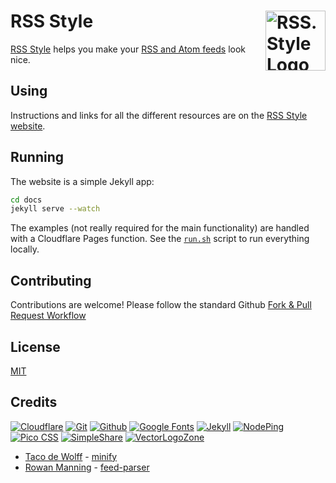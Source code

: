 
# RSS Style [<img alt="RSS.Style Logo" src="https://www.rss.style/favicon.svg" height="96" align="right" />](https://www.rss.style/)

[RSS Style](https://www.rss.style/) helps you make your [RSS and Atom feeds](https://en.wikipedia.org/wiki/Web_feed) look nice.

## Using

Instructions and links for all the different resources are on the [RSS Style website](https://www.rss.style/).

## Running

The website is a simple Jekyll app:
```bash
cd docs
jekyll serve --watch
```

The examples (not really required for the main functionality) are handled with a Cloudflare Pages function.  See the [`run.sh`](run.sh) script to run everything locally.

## Contributing

Contributions are welcome!  Please follow the standard Github [Fork & Pull Request Workflow](https://gist.github.com/Chaser324/ce0505fbed06b947d962)

## License

[MIT](LICENSE.txt)

## Credits

[![Cloudflare](https://www.vectorlogo.zone/logos/cloudflare/cloudflare-ar21.svg)](https://www.cloudflare.com/ "Hosting")
[![Git](https://www.vectorlogo.zone/logos/git-scm/git-scm-ar21.svg)](https://git-scm.com/ "Version control")
[![Github](https://www.vectorlogo.zone/logos/github/github-ar21.svg)](https://github.com/ "Code hosting")
[![Google Fonts](https://www.vectorlogo.zone/logos/google/google-ar21.svg)](https://google.com/fonts "Fonts and font hosting")
[![Jekyll](https://www.vectorlogo.zone/logos/jekyllrb/jekyllrb-ar21.svg)](https://www.jekyllrb.com/ "Static website builder")
[![NodePing](https://www.vectorlogo.zone/logos/nodeping/nodeping-ar21.svg)](https://nodeping.com?rid=201109281250J5K3P "Uptime monitoring")
[![Pico CSS](https://www.vectorlogo.zone/logos/picocss/picocss-ar21.svg)](https://picocss.com/ "CSS")
[![SimpleShare](https://www.vectorlogo.zone/logos/simplesharedev/simplesharedev-ar21.svg)](https://simpleshare.dev/ "Privacy-friendly sharing links")
[![VectorLogoZone](https://www.vectorlogo.zone/logos/vectorlogozone/vectorlogozone-ar21.svg)](https://www.vectorlogo.zone/ "Logos")

* [Taco de Wolff](https://dewolff.ai/) - [minify](https://github.com/tdewolff/minify)
* [Rowan Manning](https://rowanmanning.com/) - [feed-parser](https://github.com/rowanmanning/feed-parser)